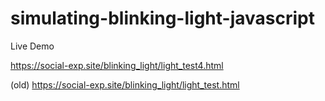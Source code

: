 # simulating-blinking-light-javascript

Live Demo

https://social-exp.site/blinking_light/light_test4.html


(old)
https://social-exp.site/blinking_light/light_test.html
